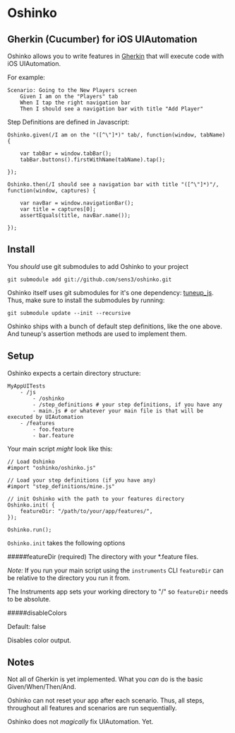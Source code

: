 # Oshinko #
## Gherkin (Cucumber) for iOS UIAutomation ##

Oshinko allows you to write features in [Gherkin](https://github.com/cucumber/cucumber/wiki/Gherkin) that will execute code with iOS UIAutomation.

For example:

	Scenario: Going to the New Players screen
		Given I am on the "Players" tab
		When I tap the right navigation bar
		Then I should see a navigation bar with title "Add Player"
		

Step Definitions are defined in Javascript:

	Oshinko.given(/I am on the "([^\"]*)" tab/, function(window, tabName) {

    	var tabBar = window.tabBar();
    	tabBar.buttons().firstWithName(tabName).tap();
        
	});
	
	Oshinko.then(/I should see a navigation bar with title "([^\"]*)"/, function(window, captures) {
    
    	var navBar = window.navigationBar();
    	var title = captures[0];
    	assertEquals(title, navBar.name());
    
	});
	

## Install ##


You *should* use git submodules to add Oshinko to your project

	git submodule add git://github.com/sens3/oshinko.git
  
Oshinko itself uses git submodules for it's one dependency: [tuneup_js](https://github.com/alexvollmer/tuneup_js).
Thus, make sure to install the submodules by running:
	
	git submodule update --init --recursive
	 
Oshinko ships with a bunch of default step definitions, like the one above. And tuneup's assertion methods are used to implement them.

## Setup ##

Oshinko expects a certain directory structure:

	MyAppUITests
		- /js
			- /oshinko
			- /step_definitions # your step definitions, if you have any
			- main.js # or whatever your main file is that will be executed by UIAutomation
		- /features
			- foo.feature
			- bar.feature

Your main script *might* look like this:

	// Load Oshinko
	#import "oshinko/oshinko.js"

	// Load your step definitions (if you have any)
	#import "step_definitions/mine.js"

	// init Oshinko with the path to your features directory
	Oshinko.init( {
		featureDir: "/path/to/your/app/features/",
	});
	
	Oshinko.run(); 
	
`Oshinko.init` takes the following options

#####featureDir (required)
The directory with your *.feature files. 

*Note:* If you run your main script using the `instruments` CLI `featureDir` can be relative to the directory you run it from.  

The Instruments app sets your working directory to "/" so `featureDir` needs to be absolute.

#####disableColors

Default: false

Disables color output.



## Notes ##
Not all of Gherkin is yet implemented. What you *can* do is the basic Given/When/Then/And.

Oshinko can not reset your app after each scenario. Thus, all steps, throughout all features and scenarios are run sequentially.

Oshinko does not *magically* fix UIAutomation. Yet.



